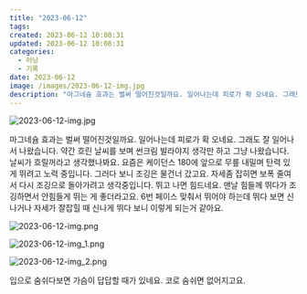 ```yaml
---
title: "2023-06-12"
tags:
created: 2023-06-12 10:08:31
updated: 2023-06-12 10:08:31
categories:
  - 러닝
  - 기록
date: 2023-06-12
image: /images/2023-06-12-img.jpg
description: "마그네슘 효과는 벌써 떨어진것일까요. 일어나는데 피로가 확 오네요. 그래도 잘 일어나서 나왔습니다. 약간 흐린 날씨를 보며 썬크림 발라야지 생각만 하고 그냥 나왔습니다. 날씨가 흐릴꺼라고 생각했나봐요. 요즘은 케이던스 180에 앞으로 무릎 내밀며 탄력 있게 뛰려고 노력 중입니다. 그러다"
---
```


![2023-06-12-img.jpg](/images/2023-06-12-img.jpg)
 
 

마그네슘 효과는 벌써 떨어진것일까요. 일어나는데 피로가 확 오네요. 그래도 잘 일어나서 나왔습니다. 약간 흐린 날씨를 보며 썬크림 발라야지 생각만 하고 그냥 나왔습니다. 날씨가 흐릴꺼라고 생각했나봐요.
요즘은 케이던스 180에 앞으로 무릎 내밀며 탄력 있게 뛰려고 노력 중입니다. 그러다 보니 조깅은 물건너 갔고요. 자세좀 잡히면 보폭 줄여서 다시 조깅으로 돌아가려고 생각중입니다. 뛰고 나면 힘드네요. 맨날 힘들께 뛰다가 조깅하면서 안힘들게 뛰는 게 좋더라고요.
6번 페이스 맞춰서 뛰어야 하는데 뛰다 보면 신나거나 자세가 잘잡힐 때 신나게 뛰다 보니 이렇게 되는거 같아요.

 
 ![2023-06-12-img.png](/images/2023-06-12-img.png)
 
 

 
 ![2023-06-12-img_1.png](/images/2023-06-12-img_1.png)
 
 

 
 ![2023-06-12-img_2.png](/images/2023-06-12-img_2.png)
 
 

입으로 숨쉬다보면 가슴이 답답할 때가 있네요. 코로 숨쉬면 없어지고요.
